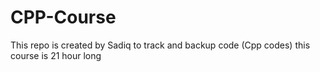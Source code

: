 # CPP-Course
This repo is created by Sadiq  to track and backup code (Cpp codes)
this course is 21 hour long
